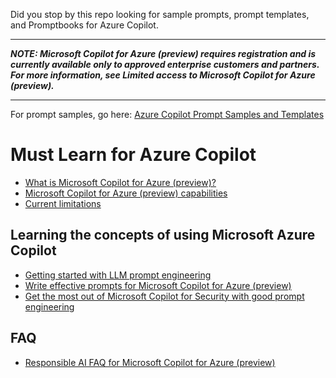 Did you stop by this repo looking for sample prompts, prompt templates, and Promptbooks for Azure Copilot.

___
**_NOTE: Microsoft Copilot for Azure (preview) requires registration and is currently available only to approved enterprise customers and partners. For more information, see Limited access to Microsoft Copilot for Azure (preview)._**
___

For prompt samples, go here: [Azure Copilot Prompt Samples and Templates](https://github.com/pierreroman/Azure-Copilot-Prompts/tree/main/Prompts)


# Must Learn for Azure Copilot<br>

* [What is Microsoft Copilot for Azure (preview)?](https://learn.microsoft.com/azure/copilot/overview?WT.mc_id=modinfra-134800-pierrer)
* [Microsoft Copilot for Azure (preview) capabilities](https://learn.microsoft.com/azure/copilot/capabilities?WT.mc_id=modinfra-134800-pierrer)
* [Current limitations](https://learn.microsoft.com/azure/copilot/capabilities?WT.mc_id=modinfra-134800-pierrer#current-limitations)




## Learning the concepts of using Microsoft Azure Copilot

* [Getting started with LLM prompt engineering](https://learn.microsoft.com/ai/playbook/technology-guidance/generative-ai/working-with-llms/prompt-engineering?WT.mc_id=modinfra-134800-pierrer)
* [Write effective prompts for Microsoft Copilot for Azure (preview)](https://learn.microsoft.com/azure/copilot/write-effective-prompts?WT.mc_id=modinfra-134800-pierrer)
* [Get the most out of Microsoft Copilot for Security with good prompt engineering](https://www.microsoft.com/security/blog/2024/02/21/get-the-most-out-of-microsoft-copilot-for-security-with-good-prompt-engineering/?WT.mc_id=modinfra-134800-pierrer)


## FAQ<br>

* [Responsible AI FAQ for Microsoft Copilot for Azure (preview)](https://review.learn.microsoft.com/azure/copilot/responsible-ai-faq?branch=main&WT.mc_id=modinfra-134800-pierrer)


